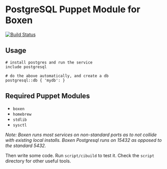 # PostgreSQL Puppet Module for Boxen

[![Build Status](https://travis-ci.org/boxen/puppet-postgresql.png?branch=master)](https://travis-ci.org/boxen/puppet-postgresql)

## Usage

```puppet
# install postgres and run the service
include postgresql

# do the above automatically, and create a db
postgresql::db { 'mydb': }
```

## Required Puppet Modules

* `boxen`
* `homebrew`
* `stdlib`
* `sysctl`

*Note: Boxen runs most services on non-standard ports as to not collide with existing local installs. Boxen Postgresql runs on 15432 as opposed to the standard 5432.*

Then write some code. Run `script/cibuild` to test it. Check the `script`
directory for other useful tools.
